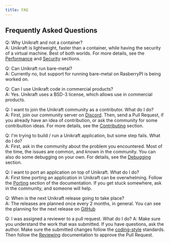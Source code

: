 ```yaml
---
title: FAQ
---
```


## Frequently Asked Questions

Q: Why Unikraft and not a container? \
A: Unikraft is lightweight, faster than a container, while having the security of a virtual machine.
Best of both worlds.
For more details, see the [Performance](/docs/features/performance/) and [Security](/docs/features/security/) sections.

Q: Can Unikraft run bare-metal? \
A: Currently no, but support for running bare-metal on RasberryPI is being worked on.

Q: Can I use Unikraft code in commercial products? \
A: Yes. Unikraft uses a BSD-3 license, which allows use in commercial products.

Q: I want to join the Unikraft community as a contributor. What do I do? \
A: First, join our community server on [Discord](https://bit.ly/UnikraftDiscord).
Then, send a Pull Request, if you already have an idea of contribution, or ask the community for some contribuition ideas.
For more details, see the [Contributing](/docs/contributing/) section. 

Q: I'm trying to build / run a Unikraft application, but some step fails. What do I do? \
A: First, ask in the community about the problem you encountered.
Most of the time, the issues are common, and known in the community.
You can also do some debugging on your own.
For details, see the [Debugging](/docs/develop/debugging/) section.

Q: I want to port an application on top of Unikraft. What do I do? \
A: First time porting an application in Unikraft can be overwhelming.
Follow the [Porting](/docs/develop/porting/) section of the documentation.
If you get stuck somewhere, ask in the community, and someone will help.

Q: When is the next Unikraft release going to take place? \
A: The releases are planned once every 2 months, in general.
You can see the planning for the next release on [GitHub](https://github.com/unikraft/unikraft/milestones)

Q: I was assigned a reviewer to a pull request. What do I do?
A: Make sure you understand the work that was submitted. 
If you have questions, ask the author.
Make sure the submitted changes follow the [coding-style](/docs/contributing/coding-style/) standards.
Then follow the [Reviewing](/docs/contributing/review-process/) documentation to approve the Pull Request.
